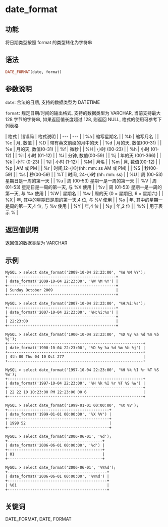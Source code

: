 # date_format

## 功能

将日期类型按照 format 的类型转化为字符串

## 语法

```Haskell
DATE_FORMAT(date, format)
```

## 参数说明

`date`: 合法的日期, 支持的数据类型为 DATETIME

`format`: 规定日期/时间的输出格式, 支持的数据类型为 VARCHAR, 当前支持最大 128 字节的字符串, 如果返回值长度超过 128, 则返回 NULL, 格式的使用可参考下列表格

| 格式 | 错误码 | 格式说明 |
| --- | --- |
| %a | 缩写星期名 |
| %b | 缩写月名 |
| %c | 月, 数值 |
| %D | 带有英文前缀的月中的天 |
| %d | 月的天, 数值(00-31) |
| %e | 月的天, 数值(0-31) |
| %f | 微秒 |
| %H | 小时 (00-23) |
| %h | 小时 (01-12) |
| %I | 小时 (01-12) |
| %i | 分钟, 数值(00-59) |
| %j | 年的天 (001-366) |
| %k | 小时 (0-23) |
| %l | 小时 (1-12) |
| %M | 月名 |
| %m | 月, 数值(00-12) |
| %p | AM 或 PM |
| %r | 时间,12-小时(hh: mm: ss AM 或 PM) |
| %S | 秒(00-59) |
| %s | 秒(00-59) |
| %T | 时间, 24-小时 (hh: mm: ss) |
| %U | 周 (00-53) 星期日是一周的第一天 |
| %u | 周 (00-53) 星期一是一周的第一天 |
| %V | 周 (01-53) 星期日是一周的第一天, 与 %X 使用 |
| %v | 周 (01-53) 星期一是一周的第一天, 与 %x 使用 |
| %W | 星期名 |
| %w | 周的天 (0 = 星期日, 6 = 星期六) |
| %X | 年, 其中的星期日是周的第一天,4 位, 与 %V 使用 |
| %x | 年, 其中的星期一是周的第一天,4 位, 与 %v 使用 |
| %Y | 年,4 位 |
| %y | 年,2 位 |
| %% | 用于表示 % |

## 返回值说明

返回值的数据类型为 VARCHAR

## 示例

```Plain Text
MySQL > select date_format('2009-10-04 22:23:00', '%W %M %Y');
+------------------------------------------------+
| date_format('2009-10-04 22:23:00', '%W %M %Y') |
+------------------------------------------------+
| Sunday October 2009                            |
+------------------------------------------------+

MySQL > select date_format('2007-10-04 22:23:00', '%H:%i:%s');
+------------------------------------------------+
| date_format('2007-10-04 22:23:00', '%H:%i:%s') |
+------------------------------------------------+
| 22:23:00                                       |
+------------------------------------------------+

MySQL > select date_format('1900-10-04 22:23:00', '%D %y %a %d %m %b %j');
+------------------------------------------------------------+
| date_format('1900-10-04 22:23:00', '%D %y %a %d %m %b %j') |
+------------------------------------------------------------+
| 4th 00 Thu 04 10 Oct 277                                   |
+------------------------------------------------------------+

MySQL > select date_format('1997-10-04 22:23:00', '%H %k %I %r %T %S %w');
+------------------------------------------------------------+
| date_format('1997-10-04 22:23:00', '%H %k %I %r %T %S %w') |
+------------------------------------------------------------+
| 22 22 10 10:23:00 PM 22:23:00 00 6                         |
+------------------------------------------------------------+

MySQL > select date_format('1999-01-01 00:00:00', '%X %V');
+---------------------------------------------+
| date_format('1999-01-01 00:00:00', '%X %V') |
+---------------------------------------------+
| 1998 52                                     |
+---------------------------------------------+

MySQL > select date_format('2006-06-01', '%d');
+------------------------------------------+
| date_format('2006-06-01 00:00:00', '%d') |
+------------------------------------------+
| 01                                       |
+------------------------------------------+

MySQL > select date_format('2006-06-01', '%%%d');
+--------------------------------------------+
| date_format('2006-06-01 00:00:00', '%%%d') |
+--------------------------------------------+
| %01                                        |
+--------------------------------------------+
```

## 关键词

DATE_FORMAT, DATE, FORMAT
